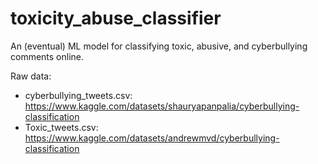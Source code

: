# toxicity_abuse_classifier

An (eventual) ML model for classifying toxic, abusive, and cyberbullying comments online.

Raw data:
- cyberbullying_tweets.csv: https://www.kaggle.com/datasets/shauryapanpalia/cyberbullying-classification
- Toxic_tweets.csv: https://www.kaggle.com/datasets/andrewmvd/cyberbullying-classification
